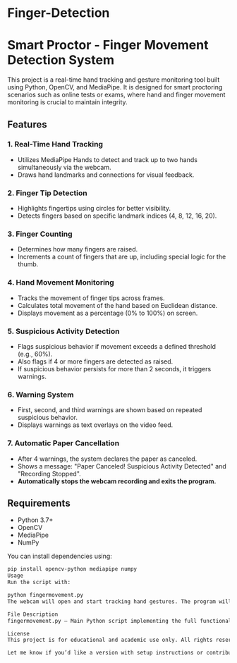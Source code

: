 # Finger-Detection
# Smart Proctor - Finger Movement Detection System

This project is a real-time hand tracking and gesture monitoring tool built using Python, OpenCV, and MediaPipe. It is designed for smart proctoring scenarios such as online tests or exams, where hand and finger movement monitoring is crucial to maintain integrity.

## Features

### 1. Real-Time Hand Tracking
- Utilizes MediaPipe Hands to detect and track up to two hands simultaneously via the webcam.
- Draws hand landmarks and connections for visual feedback.

### 2. Finger Tip Detection
- Highlights fingertips using circles for better visibility.
- Detects fingers based on specific landmark indices (4, 8, 12, 16, 20).

### 3. Finger Counting
- Determines how many fingers are raised.
- Increments a count of fingers that are up, including special logic for the thumb.

### 4. Hand Movement Monitoring
- Tracks the movement of finger tips across frames.
- Calculates total movement of the hand based on Euclidean distance.
- Displays movement as a percentage (0% to 100%) on screen.

### 5. Suspicious Activity Detection
- Flags suspicious behavior if movement exceeds a defined threshold (e.g., 60%).
- Also flags if 4 or more fingers are detected as raised.
- If suspicious behavior persists for more than 2 seconds, it triggers warnings.

### 6. Warning System
- First, second, and third warnings are shown based on repeated suspicious behavior.
- Displays warnings as text overlays on the video feed.

### 7. Automatic Paper Cancellation
- After 4 warnings, the system declares the paper as canceled.
- Shows a message: "Paper Canceled! Suspicious Activity Detected" and "Recording Stopped".
- **Automatically stops the webcam recording and exits the program.**

## Requirements

- Python 3.7+
- OpenCV
- MediaPipe
- NumPy

You can install dependencies using:

```bash
pip install opencv-python mediapipe numpy
Usage
Run the script with:

python fingermovement.py
The webcam will open and start tracking hand gestures. The program will provide real-time feedback and flag suspicious activity based on finger positions and movement.

File Description
fingermovement.py — Main Python script implementing the full functionality of hand tracking, finger monitoring, and proctoring logic.

License
This project is for educational and academic use only. All rights reserved.

Let me know if you’d like a version with setup instructions or contribution guidelines as well.
